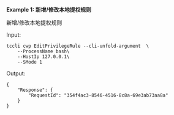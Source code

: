**Example 1: 新增/修改本地提权规则**

新增/修改本地提权规则

Input: 

```
tccli cwp EditPrivilegeRule --cli-unfold-argument  \
    --ProcessName bash\
    --HostIp 127.0.0.1\
    --SMode 1
```

Output: 
```
{
    "Response": {
        "RequestId": "354f4ac3-8546-4516-8c8a-69e3ab73aa8a"
    }
}
```

